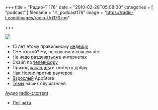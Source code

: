 +++
title = "Радио-Т 176"
date = "2010-02-28T05:08:00"
categories = [ "podcast",]
filename = "rt_podcast176"
image = "https://radio-t.com/images/radio-t/rt176.jpg"

+++

![](https://radio-t.com/images/radio-t/rt176.jpg)

- 15 лет этому правильному [индейцу](http://www.opennet.ru/opennews/art.shtml?num=25540)
- C++ отстой? Ну, не совсем и совсем нет
- Не надо [раздеваться](http://internet.cnews.ru/news/line/index.shtml?2010/02/25/380591) в интернетах
- Скайп по [телевизору](http://cnews.ru/news/top/index.shtml?2010/02/26/380727)
- Приход [касандры](http://www.linux.org.ru/news/clusters/4588335) в твитер к добру
- [Чак Норис](http://www.linux.org.ru/news/security/4586997) против раутеров
- [Взрослый](http://soft.compulenta.ru/508999/) AppStore
- [Темы](http://radio-t.com/temi_dlja_vipuskov/temy-dlya-176/) наших слушателей

[Аудио](https://archive.rucast.net/radio-t/media/rt_podcast176.mp3)
[radio-t.torrent](http://www.radio-t.com/torrents/rt_podcast176.mp3.torrent)

* [Лог чата](http://chat.radio-t.com/logs/radio-t-176.html)
<audio src="https://archive.rucast.net/radio-t/media/rt_podcast176.mp3" preload="none"></audio>